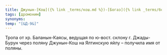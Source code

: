 ```yaml
---
title: Джунын-[Кош]({% link _terms/кош.md %})-[Богаз]({% link _terms/богаз.md %})
tags: [дромоним]
synonyms:
temp: "[&Д-9&]"
---
```


Тропа от хр. Баланын-Каясы, ведущая по ю-вост. склону г. Джады-Бурун через
поляну Джунын-Кош на Ялтинскую яйлу – получила имя от поляны.
